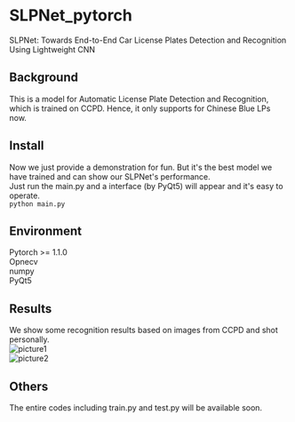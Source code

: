 # SLPNet_pytorch
SLPNet: Towards End-to-End Car License Plates Detection and Recognition Using Lightweight CNN

## Background
This is a model for Automatic License Plate Detection and Recognition, which is trained on CCPD. Hence, it only supports for Chinese Blue LPs now.

## Install
Now we just provide a demonstration for fun. But it's the best model we have trained and can show our SLPNet's performance.<br>
Just run the main.py and a interface (by PyQt5) will appear and it's easy to operate.<br>
`python main.py`

## Environment
Pytorch >= 1.1.0<br>
Opnecv<br>
numpy<br>
PyQt5<br>

## Results
We show some recognition results based on images from CCPD and shot personally.<br>
![picture1](https://github.com/JackEasson/SLPNet_pytorch/tree/master/example_pictures/example3.PNG)<br>
![picture2](https://github.com/JackEasson/SLPNet_pytorch/tree/master/example_pictures/example4.PNG)

## Others
The entire codes including train.py and test.py will be available soon.
